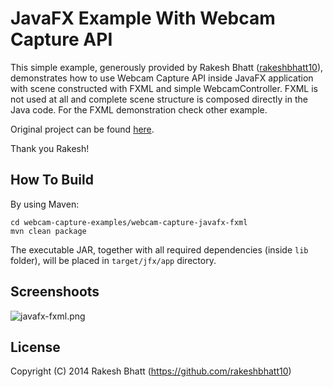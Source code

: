 # JavaFX Example With Webcam Capture API

This simple example, generously provided by Rakesh Bhatt ([rakeshbhatt10](https://github.com/rakeshbhatt10)),
demonstrates how to use Webcam Capture API inside JavaFX application with 
scene constructed with FXML and simple WebcamController. 
FXML is not used at all and complete scene structure is composed directly 
in the Java code. For the FXML demonstration check other example. 

Original project can be found [here](https://github.com/rakeshbhatt10/WebCamJavaFXFXMLSample).

Thank you Rakesh!


## How To Build

By using Maven:


```plain
cd webcam-capture-examples/webcam-capture-javafx-fxml
mvn clean package
```

The executable JAR, together with all required dependencies (inside ```lib``` folder), 
will be placed in ```target/jfx/app``` directory.


## Screenshoots

![javafx-fxml.png](https://raw.githubusercontent.com/sarxos/webcam-capture/master/webcam-capture-examples/webcam-capture-javafx-fxml/src/etc/resources/javafx-fxml.png)


## License

Copyright (C) 2014 Rakesh Bhatt (https://github.com/rakeshbhatt10)
